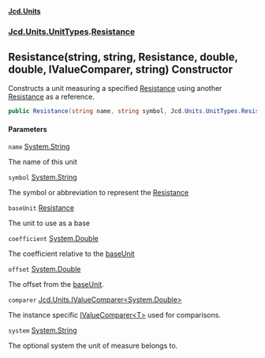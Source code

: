 #### [Jcd.Units](index.md 'index')

### [Jcd.Units.UnitTypes](Jcd.Units.UnitTypes.md 'Jcd.Units.UnitTypes').[Resistance](Resistance.md 'Jcd.Units.UnitTypes.Resistance')

## Resistance(string, string, Resistance, double, double, IValueComparer<double>, string) Constructor

Constructs a unit measuring a specified [Resistance](Resistance.md 'Jcd.Units.UnitTypes.Resistance') using another [Resistance](Resistance.md 'Jcd.Units.UnitTypes.Resistance') as a
reference.

```csharp
public Resistance(string name, string symbol, Jcd.Units.UnitTypes.Resistance? baseUnit=null, double coefficient=1.0, double offset=0.0, Jcd.Units.IValueComparer<double>? comparer=null, string system="");
```

#### Parameters

<a name='Jcd.Units.UnitTypes.Resistance.Resistance(string,string,Jcd.Units.UnitTypes.Resistance,double,double,Jcd.Units.IValueComparer_double_,string).name'></a>

`name` [System.String](https://docs.microsoft.com/en-us/dotnet/api/System.String 'System.String')

The name of this unit

<a name='Jcd.Units.UnitTypes.Resistance.Resistance(string,string,Jcd.Units.UnitTypes.Resistance,double,double,Jcd.Units.IValueComparer_double_,string).symbol'></a>

`symbol` [System.String](https://docs.microsoft.com/en-us/dotnet/api/System.String 'System.String')

The symbol or abbreviation to represent the [Resistance](Resistance.md 'Jcd.Units.UnitTypes.Resistance')

<a name='Jcd.Units.UnitTypes.Resistance.Resistance(string,string,Jcd.Units.UnitTypes.Resistance,double,double,Jcd.Units.IValueComparer_double_,string).baseUnit'></a>

`baseUnit` [Resistance](Resistance.md 'Jcd.Units.UnitTypes.Resistance')

The unit to use as a base

<a name='Jcd.Units.UnitTypes.Resistance.Resistance(string,string,Jcd.Units.UnitTypes.Resistance,double,double,Jcd.Units.IValueComparer_double_,string).coefficient'></a>

`coefficient` [System.Double](https://docs.microsoft.com/en-us/dotnet/api/System.Double 'System.Double')

The coefficient relative to the [baseUnit](Resistance..ctor.5hpPQPOYbeqJP6EYoSyvQQ.md#Jcd.Units.UnitTypes.Resistance.Resistance(string,string,Jcd.Units.UnitTypes.Resistance,double,double,Jcd.Units.IValueComparer_double_,string).baseUnit 'Jcd.Units.UnitTypes.Resistance.Resistance(string, string, Jcd.Units.UnitTypes.Resistance, double, double, Jcd.Units.IValueComparer<double>, string).baseUnit')

<a name='Jcd.Units.UnitTypes.Resistance.Resistance(string,string,Jcd.Units.UnitTypes.Resistance,double,double,Jcd.Units.IValueComparer_double_,string).offset'></a>

`offset` [System.Double](https://docs.microsoft.com/en-us/dotnet/api/System.Double 'System.Double')

The offset from the [baseUnit](Resistance..ctor.5hpPQPOYbeqJP6EYoSyvQQ.md#Jcd.Units.UnitTypes.Resistance.Resistance(string,string,Jcd.Units.UnitTypes.Resistance,double,double,Jcd.Units.IValueComparer_double_,string).baseUnit 'Jcd.Units.UnitTypes.Resistance.Resistance(string, string, Jcd.Units.UnitTypes.Resistance, double, double, Jcd.Units.IValueComparer<double>, string).baseUnit').

<a name='Jcd.Units.UnitTypes.Resistance.Resistance(string,string,Jcd.Units.UnitTypes.Resistance,double,double,Jcd.Units.IValueComparer_double_,string).comparer'></a>

`comparer` [Jcd.Units.IValueComparer&lt;](IValueComparer_T_.md 'Jcd.Units.IValueComparer<T>')[System.Double](https://docs.microsoft.com/en-us/dotnet/api/System.Double 'System.Double')[&gt;](IValueComparer_T_.md 'Jcd.Units.IValueComparer<T>')

The instance specific [IValueComparer&lt;T&gt;](IValueComparer_T_.md 'Jcd.Units.IValueComparer<T>') used for comparisons.

<a name='Jcd.Units.UnitTypes.Resistance.Resistance(string,string,Jcd.Units.UnitTypes.Resistance,double,double,Jcd.Units.IValueComparer_double_,string).system'></a>

`system` [System.String](https://docs.microsoft.com/en-us/dotnet/api/System.String 'System.String')

The optional system the unit of measure belongs to.